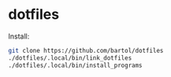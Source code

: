 # dotfiles

Install:

```bash
git clone https://github.com/bartol/dotfiles
./dotfiles/.local/bin/link_dotfiles
./dotfiles/.local/bin/install_programs
```

